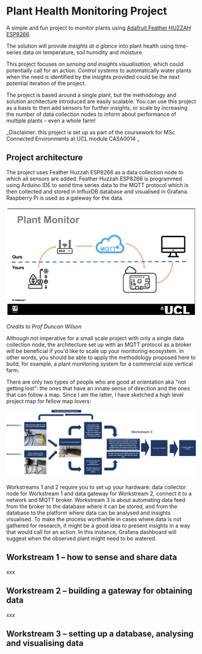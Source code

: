 # Plant Health Monitoring Project

A simple and fun project to monitor plants using [Adafruit Feather HUZZAH ESP8266](https://learn.adafruit.com/adafruit-feather-huzzah-esp8266/overview). 

The solution will provide _insights at a glance_ into plant health using time-series data on temperature, soil humidity and moisture.

This project focuses on _sensing and insights visualisation_, which could potentially call for an action. _Control systems_ to automatically water plants when the need is identified by the insights provided could be the next potential iteration of the project. 

The project is based around a single plant, but the methodology and solution architecture introduced are easily scalable. You can use this project as a basis to then add sensors for further insights, or scale by increasing the number of data collection nodes to inform about performance of multiple plants – even a whole farm!

_Disclaimer: this project is set up as part of the coursework for MSc Connected Environments at UCL module CASA0014 _


## Project architecture

The project uses Feather Huzzah ESP8266 as a data collection node to which all sensors are added. Feather Huzzah ESP8266 is programmed using Arduino IDE to send time series data to the MQTT protocol which is then collected and stored in InfluxDB database and visualised in Grafana. Raspberry Pi is used as a gateway for the data.

![Alt text]( https://github.com/StrikeEB/PlantMonitor/blob/main/network%20diagram.jpg)

_Credits to Prof Duncan Wilson_

Although not imperative for a small scale project with only a single data collection node, the architecture set up with an MQTT protocol as a broker will be beneficial if you'd like to scale up your monitoring ecosystem. In other words, you should be able to apply the methodology proposed here to build, for example, a plant monitoring system for a commercial size vertical farm.

There are only two types of people who are good at orientation aka "not getting lost": the ones that have an innate sense of direction and the ones that can follow a map. Since I am the latter, I have sketched a high level project map for fellow map lovers:

![Alt text](https://github.com/StrikeEB/PlantMonitor/blob/24e39f4671f419e6fca6abf293e37a72f6e9d009/Project%20map.jpg)

Workstreams 1 and 2 require you to set up your hardware: data collector node for Workstream 1 and data gateway for Workstream 2, connect it to a network and MQTT broker. Workstream 3 is about automating data feed from the broker to the database where it can be stored, and from the database to the platform where data can be analysed and insights visualised. To make the process worthwhile in cases where data is not gathered for research, it might be a good idea to present insights in a way that would call for an action. In this instance,  Grafana dashboard will suggest when the observed plant might need to be watered. 

## Workstream 1 – how to sense and share data

xxx

## Workstream 2 – building a gateway for obtaining data 

xxx

## Workstream 3 – setting up a database, analysing and visualising data 

